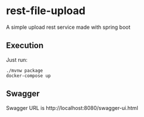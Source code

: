 # rest-file-upload

A simple upload rest service made with spring boot

## Execution

Just run:
```
./mvnw package
docker-compose up
```

## Swagger
Swagger URL is http://localhost:8080/swagger-ui.html
